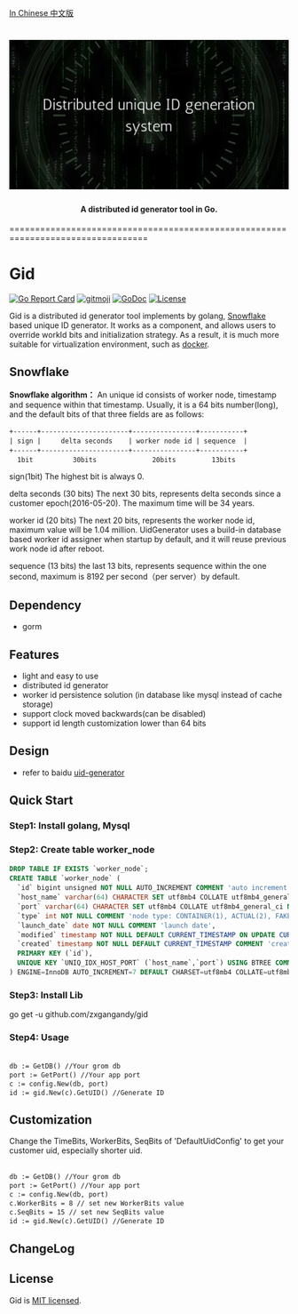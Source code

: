 [In Chinese 中文版](README.zh_cn.md)

<h1 align="center">
  <img src="https://github.com/zxgangandy/gid/blob/main/docs/distributed-unique-id-generation-system.jpeg" alt="Gid">
</h1>
<h4 align="center">A distributed id generator tool in Go.</h4>

=================================================================================
# Gid
 [![Go Report Card](https://goreportcard.com/badge/github.com/zxgangandy/gid)](https://goreportcard.com/report/github.com/zxgangandy/gid)
 [![gitmoji](https://img.shields.io/badge/gitmoji-%20%F0%9F%98%9C%20%F0%9F%98%8D-FFDD67.svg?style=flat-square)](https://github.com/carloscuesta/gitmoji)
 [![GoDoc](https://godoc.org/github.com/zxgangandy/gid?status.svg)](http://godoc.org/github.com/zxgangandy/gid)
 [![License](https://img.shields.io/github/license/zxgangandy/gid?style=flat-square)](/LICENSE)
 
Gid is a distributed id generator tool implements by golang,
[Snowflake](https://github.com/twitter/snowflake) based unique ID generator. It
works as a component, and allows users to override workId bits and initialization strategy. As a result, it is much more
suitable for virtualization environment, such as [docker](https://www.docker.com/).

## Snowflake

**Snowflake algorithm：** 
An unique id consists of worker node, timestamp and sequence within that timestamp. Usually, it is a 64 bits number(long), and the default bits of that three fields are as follows:
```xml
+------+----------------------+----------------+-----------+
| sign |     delta seconds    | worker node id | sequence  |
+------+----------------------+----------------+-----------+
  1bit          30bits              20bits         13bits
```


sign(1bit)
The highest bit is always 0.

delta seconds (30 bits)
The next 30 bits, represents delta seconds since a customer epoch(2016-05-20). The maximum time will be 34 years.

worker id (20 bits)
The next 20 bits, represents the worker node id, maximum value will be 1.04 million. UidGenerator uses a build-in database based worker id assigner when startup by default, and it will reuse previous work node id after reboot.

sequence (13 bits)
the last 13 bits, represents sequence within the one second, maximum is 8192 per second（per server）by default.

## Dependency
- gorm


## Features
- light and easy to use 
- distributed id generator
- worker id persistence solution (in database like mysql instead of cache storage)
- support clock moved backwards(can be disabled)
- support id length customization lower than 64 bits


## Design
- refer to baidu [uid-generator](https://github.com/baidu/uid-generator)


## Quick  Start

### Step1: Install golang, Mysql

### Step2: Create table worker_node

```sql
DROP TABLE IF EXISTS `worker_node`;
CREATE TABLE `worker_node` (
  `id` bigint unsigned NOT NULL AUTO_INCREMENT COMMENT 'auto increment id',
  `host_name` varchar(64) CHARACTER SET utf8mb4 COLLATE utf8mb4_general_ci NOT NULL COMMENT 'host name',
  `port` varchar(64) CHARACTER SET utf8mb4 COLLATE utf8mb4_general_ci NOT NULL COMMENT 'port',
  `type` int NOT NULL COMMENT 'node type: CONTAINER(1), ACTUAL(2), FAKE(3)',
  `launch_date` date NOT NULL COMMENT 'launch date',
  `modified` timestamp NOT NULL DEFAULT CURRENT_TIMESTAMP ON UPDATE CURRENT_TIMESTAMP COMMENT 'modified time',
  `created` timestamp NOT NULL DEFAULT CURRENT_TIMESTAMP COMMENT 'created time',
  PRIMARY KEY (`id`),
  UNIQUE KEY `UNIQ_IDX_HOST_PORT` (`host_name`,`port`) USING BTREE COMMENT 'host和端口的唯一索引'
) ENGINE=InnoDB AUTO_INCREMENT=7 DEFAULT CHARSET=utf8mb4 COLLATE=utf8mb4_general_ci COMMENT='DB WorkerID Assigner for UID Generator';

```

### Step3: Install Lib

go get -u github.com/zxgangandy/gid 

### Step4: Usage

```golang

db := GetDB() //Your grom db
port := GetPort() //Your app port
c := config.New(db, port)
id := gid.New(c).GetUID() //Generate ID

```

## Customization

Change the TimeBits, WorkerBits, SeqBits of 'DefaultUidConfig' to get your customer uid, especially shorter uid.

```golang

db := GetDB() //Your grom db
port := GetPort() //Your app port
c := config.New(db, port)
c.WorkerBits = 8 // set new WorkerBits value
c.SeqBits = 15 // set new SeqBits value
id := gid.New(c).GetUID() //Generate ID

```

## ChangeLog


## License
Gid is [MIT licensed](./LICENSE).
